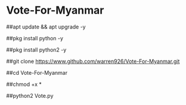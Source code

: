# Vote-For-Myanmar

##apt update && apt upgrade -y

##pkg install python -y

##pkg install python2 -y

##git clone https://www.github.com/warren926/Vote-For-Myanmar.git

##cd Vote-For-Myanmar

##chmod +x *

##python2 Vote.py
